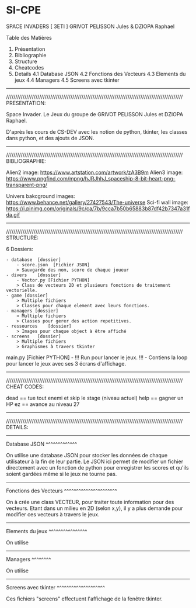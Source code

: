# SI-CPE

SPACE INVADERS  [ 3ETI ]
GRIVOT PELISSON Jules & DZIOPA Raphael

Table des Matières 

1. Présentation
2. Bibliographie
3. Structure
4. Cheatcodes
5. Details
    4.1 Database JSON
    4.2 Fonctions des Vecteurs
    4.3 Elements du jeux
    4.4 Managers
    4.5 Screens avec tkinter

________________________________________________________________________________________________
////////////////////////////////////////////////////////////////////////////////////////////////
PRESENTATION:

Space Invader. Le Jeux du groupe de GRIVOT PELISSON Jules et DZIOPA Raphael.

D'après les cours de CS-DEV avec les notion de python, tkinter, les classes dans python, et des ajouts de JSON.
________________________________________________________________________________________________
////////////////////////////////////////////////////////////////////////////////////////////////
BIBLIOGRAPHIE:

Alien2 image: https://www.artstation.com/artwork/zA3B9m
Alien3 image: https://www.pngfind.com/mpng/hJRJhhJ_spaceship-8-bit-heart-png-transparent-png/ 

Univers bakcground images: https://www.behance.net/gallery/27427543/The-universe 
Sci-fi wall image: https://i.pinimg.com/originals/9c/ca/7b/9cca7b50b65883b87df42b7347a31fda.gif 
________________________________________________________________________________________________
////////////////////////////////////////////////////////////////////////////////////////////////
STRUCTURE:

6 Dossiers:

    - database  [dossier]
        - score.json  [Fichier JSON]
        > Sauvgarde des nom, score de chaque joueur
    - divers    [dossier]
        - Vector.py [Fichier PYTHON]
        > Class de vecteurs 2D et plusieurs fonctions de traitement vectorielle.
    - game [dossier]
        > Multiple fichiers
        > Classes pour chaque element avec leurs fonctions.
    - managers [dossier]
        > Multiple fichiers
        > Classes pour gerer des action repetitives.
    - ressources    [dossier]
        > Images pour chaque object à être affiché
    - screens   [dossier]
        > Multiple fichiers
        > Graphismes à travers tkinter

main.py [Fichier PYTHON]
    - !!! Run pour lancer le jeux. !!!
    - Contiens la loop pour lancer le jeux avec ses 3 écrans d'affichage.
________________________________________________________________________________________________
////////////////////////////////////////////////////////////////////////////////////////////////
CHEAT CODES:

dead == tue tout enemi et skip le stage (niveau actuel)
help == gagner un HP
ez == avance au niveau 27 
________________________________________________________________________________________________
////////////////////////////////////////////////////////////////////////////////////////////////
DETAILS:

_____________
Database JSON
^^^^^^^^^^^^^

On utilise une database JSON pour stocker les données de chaque utilisateur à la fin de leur partie.
Le JSON ici permet de modifier un fichier directement avec un fonction de python pour enregistrer les scores et qu'ils soient gardées même si le jeux ne tourne pas.

______________________
Fonctions des Vecteurs
^^^^^^^^^^^^^^^^^^^^^^

On à crée une class VECTEUR, pour traiter toute information pour des vecteurs.
Etant dans un milieu en 2D (selon x,y), il y a plus demande pour modifier ces vecteurs à travers le jeux.

________________
Elements du jeux
^^^^^^^^^^^^^^^^

On utilise

________
Managers
^^^^^^^^

On utilise

____________________
Screens avec tkinter
^^^^^^^^^^^^^^^^^^^^

Ces fichiers "screens" effectuent l'affichage de la fenêtre tkinter.
